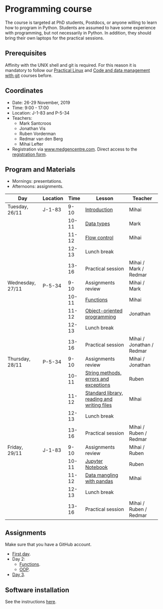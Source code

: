 Programming course
==================

The course is targeted at PhD students, Postdocs, or anyone willing to learn
how to program in Python. Students are assumed to have some experience with
programming, but not necessarily in Python. In addition, they should bring
their own laptops for the practical sessions.

## Prerequisites

Affinity with the UNIX shell and git is required. For this reason it is
mandatory to follow our
[Practical Linux](https://git.lumc.nl/courses/practical-linux-course)
and [Code and data management with git](https://git.lumc.nl/courses/gitcourse)
courses before.

## Coordinates

- Date: 26-29 November, 2019
- Time: 9:00 - 17:00
- Location: J-1-83 and P-5-34
- Teachers:
  - Mark Santcroos
  - Jonathan Vis
  - Ruben Vorderman
  - Redmar van den Berg
  - Mihai Lefter
- Registration via www.medgencentre.com. Direct access to the [registration form](https://forms.lumc.nl/lumc2/PYTHONcourse).

Program and Materials
-------

- Mornings: presentations.
- Afternoons: assignments.

| Day              | Location | Time  | Lesson                                                      | Teacher  |
|------------------|----------|-------|-------------------------------------------------------------|----------|
| Tuesday, 26/11   | J-1-83   | 9-10  | [Introduction][introduction]                                | Mihai    |
|                  |          | 10-11 | [Data types][data_types]                                    | Mark     |
|                  |          | 11-12 | [Flow control][flow_control]                                | Mihai    |
|                  |          | 12-13 | Lunch break                                                 |          |
|                  |          | 13-16 | Practical session                              | Mihai / Mark / Redmar |
| Wednesday, 27/11 | P-5-34   | 9-10  | Assignments review                                      | Mihai / Mark |
|                  |          | 10-11 | [Functions][functions]                                      | Mihai    |
|                  |          | 11-12 | [Object-oriented programming][oop]                          | Jonathan |
|                  |          | 12-13 | Lunch break                                                 |          |
|                  |          | 13-16 | Practical session                          | Mihai / Jonathan / Redmar |
| Thursday, 28/11  | P-5-34   | 9-10  | Assignments review                                  | Mihai / Jonathan |
|                  |          | 10-11 | [String methods, errors and exceptions][strings]            | Ruben    |
|                  |          | 11-12 | [Standard library, reading and writing files][std_library]  | Mihai    |
|                  |          | 12-13 | Lunch break                                                 |          |
|                  |          | 13-16 | Practical session                              | Mihai / Ruben / Redmar|
| Friday, 29/11    | J-1-83   | 9-10  | Assignments review                                      | Mihai / Ruben|
|                  |          | 10-11 | [Jupyter Notebook][jupyter_notebook]                        | Ruben    |
|                  |          | 11-12 | [Data mangling with pandas][pandas]                         | Mihai    |
|                  |          | 12-13 | Lunch break                                                 |          |
|                  |          | 13-16 | Practical session                             | Mihai / Ruben / Redmar |


Assignments
-----------
Make sure that you have a GitHub account.

- [First day](https://classroom.github.com/a/QU2iPYKn).
- Day 2:
  - [Functions](https://classroom.github.com/a/zsYhQHAS).
  - [OOP](https://classroom.github.com/a/8BnbL9fD).
- [Day 3](https://classroom.github.com/a/NpJFiosF).   



Software installation
---------------------

See the instructions [here](https://docs.anaconda.com/anaconda/install/).

[introduction]: https://git.lumc.nl/courses/programming-course/raw/master/introduction/introduction/introduction.pdf?inline=false
[data_types]: https://git.lumc.nl/courses/programming-course/raw/master/introduction/data_types/data_types.pdf?inline=false
[flow_control]: https://git.lumc.nl/courses/programming-course/raw/master/introduction/flow_control/flow_control.pdf?inline=false
[functions]: https://git.lumc.nl/courses/programming-course/raw/master/introduction/functions/functions.pdf?inline=false
[strings]: https://git.lumc.nl/courses/programming-course/raw/master/more_python/more_01/more_01.pdf?inline=false
[std_library]: https://git.lumc.nl/courses/programming-course/raw/master/more_python/more_02/more_02.pdf?inline=false
[oop]: https://git.lumc.nl/courses/programming-course/raw/master/oop/oop.pdf
[jupyter_notebook]: http://nbviewer.ipython.org/urls/git.lumc.nl/courses/programming-course/raw/master/jupyter/05_jupyter.ipynb
[pandas]: http://nbviewer.ipython.org/urls/git.lumc.nl/courses/programming-course/raw/master/pandas/pandas.ipynb 
